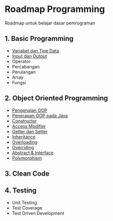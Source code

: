 # Roadmap Programming

Roadmap untuk belajar dasar pemrograman

## 1. Basic Programming

- [Variabel dan Tipe Data](materi/basic/variabeltipedata.md)
- [Input dan Output](materi/basic/inputoutput.md)
- Operator
- Percabangan
- Perulangan
- Array
- Fungsi

## 2. Object Oriented Programming

- [Pengenalan OOP](materi/oop/pengenalan-oop.md)
- [Penerapan OOP pada Java](materi/oop/penerapan-oop-pada-java.md)
- [Constructor](materi/oop/constructor.md)
- [Access Modifier](materi/oop/access-modifier.md)
- [Getter dan Setter](materi/oop/getter-setter.md)
- [Inheritance](materi/oop/inheritance.md)
- [Overloading](materi/oop/overloading.md)
- [Overriding](materi/oop/overriding.md)
- [Abstract & Interface](materi/oop/abstract-interface.md)
- [Polymorphism](materi/oop/polymorphism.md)

## 3. Clean Code

## 4. Testing

- Unit Testing
- Test Coverage
- Test Driven Development
